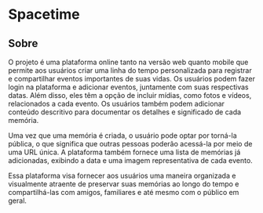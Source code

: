 # Spacetime

## Sobre 

O projeto é uma plataforma online tanto na versão web quanto mobile que permite aos usuários criar uma linha do tempo personalizada para registrar e compartilhar eventos importantes de suas vidas. Os usuários podem fazer login na plataforma e adicionar eventos, juntamente com suas respectivas datas. Além disso, eles têm a opção de incluir mídias, como fotos e vídeos, relacionados a cada evento. Os usuários também podem adicionar conteúdo descritivo para documentar os detalhes e significado de cada memória.

Uma vez que uma memória é criada, o usuário pode optar por torná-la pública, o que significa que outras pessoas poderão acessá-la por meio de uma URL única. A plataforma também fornece uma lista de memórias já adicionadas, exibindo a data e uma imagem representativa de cada evento.

Essa plataforma visa fornecer aos usuários uma maneira organizada e visualmente atraente de preservar suas memórias ao longo do tempo e compartilhá-las com amigos, familiares e até mesmo com o público em geral.

